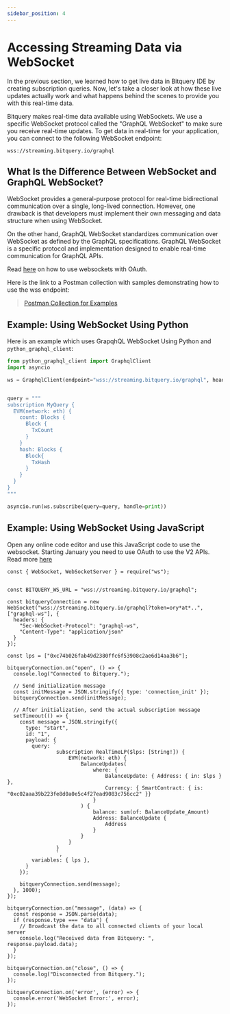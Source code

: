 ```yaml
---
sidebar_position: 4
---
```

# Accessing Streaming Data via WebSocket

In the previous section, we learned how to get live data in Bitquery IDE by creating subscription queries. Now, let's take a closer look at how these live updates actually work and what happens behind the scenes to provide you with this real-time data.

Bitquery makes real-time data available using WebSockets. We use a specific WebSocket protocol called the "GraphQL WebSocket" to make sure you receive real-time updates. To get data in real-time for your application, you can connect to the following WebSocket endpoint:

```
wss://streaming.bitquery.io/graphql
```


## What Is the Difference Between WebSocket and GraphQL WebSocket?

WebSocket provides a general-purpose protocol for real-time bidirectional communication over a single, long-lived connection. However, one drawback is that developers must implement their own messaging and data structure when using WebSocket.

On the other hand, GraphQL WebSocket standardizes communication over WebSocket as defined by the GraphQL specifications. GraphQL WebSocket is a specific protocol and implementation designed to enable real-time communication for GraphQL APIs. 

Read [here](https://docs.bitquery.io/docs/ide/authorisation/websocket/) on how to use websockets with OAuth.

Here is the link to a Postman collection with samples demonstrating how to use the wss endpoint:

> [Postman Collection for Examples](https://www.postman.com/spacecraft-geologist-86385692/workspace/bitquery/collection/645e69d97aa179eb6799e1d6)


## Example: Using WebSocket Using Python

Here is an example which uses GrapqhQL WebSocket Using Python and `python_graphql_client`:

```python
from python_graphql_client import GraphqlClient
import asyncio

ws = GraphqlClient(endpoint="wss://streaming.bitquery.io/graphql", headers={"Authorization": "Bearer ory_...", "Sec-WebSocket-Protocol": "graphql-ws", "Content-Type": "application/json"})


query = """
subscription MyQuery {
  EVM(network: eth) {
    count: Blocks {
      Block {
        TxCount
      }
    }
    hash: Blocks {
      Block{
        TxHash
      }
    }
  }
}
"""

asyncio.run(ws.subscribe(query=query, handle=print))
```


## Example: Using WebSocket Using JavaScript

Open any online code editor and use this JavaScript code to use the websocket. Starting January you need to use OAuth to use the V2 APIs. Read more [here](/docs/ide/authorisation/simple.md)


```
const { WebSocket, WebSocketServer } = require("ws");


const BITQUERY_WS_URL = "wss://streaming.bitquery.io/graphql";

const bitqueryConnection = new WebSocket("wss://streaming.bitquery.io/graphql?token=ory*at*..", ["graphql-ws"], {
  headers: {
    "Sec-WebSocket-Protocol": "graphql-ws",
    "Content-Type": "application/json"
  }
});

const lps = ["0xc74b026fab49d2380ffc6f53908c2ae6d14aa3b6"];

bitqueryConnection.on("open", () => {
  console.log("Connected to Bitquery.");

  // Send initialization message
  const initMessage = JSON.stringify({ type: 'connection_init' });
  bitqueryConnection.send(initMessage);

  // After initialization, send the actual subscription message
  setTimeout(() => {
    const message = JSON.stringify({
      type: "start",
      id: "1",
      payload: {
        query: `
                subscription RealTimeLP($lps: [String!]) {
                    EVM(network: eth) {
                        BalanceUpdates(
                            where: {
                                BalanceUpdate: { Address: { in: $lps } },
                                Currency: { SmartContract: { is: "0xc02aaa39b223fe8d0a0e5c4f27ead9083c756cc2" }}
                            }
                        ) {
                            balance: sum(of: BalanceUpdate_Amount)
                            Address: BalanceUpdate {
                                Address
                            }
                        }
                    }
                }
                `,
        variables: { lps },
      }
    });

    bitqueryConnection.send(message);
  }, 1000);
});

bitqueryConnection.on("message", (data) => {
  const response = JSON.parse(data);
  if (response.type === "data") {
    // Broadcast the data to all connected clients of your local server
    console.log("Received data from Bitquery: ", response.payload.data);
  }
});

bitqueryConnection.on("close", () => {
  console.log("Disconnected from Bitquery.");
});

bitqueryConnection.on('error', (error) => {
  console.error('WebSocket Error:', error);
});
```